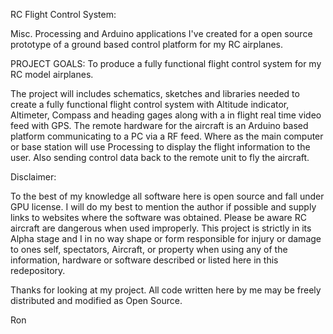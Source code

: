 RC Flight Control System:

Misc. Processing and Arduino applications I've created for a open source prototype of a ground based control
platform for my RC airplanes.

PROJECT GOALS: To produce a fully functional flight control system for my RC model airplanes.

The project will includes schematics, sketches and libraries needed to create a fully functional flight control
system with Altitude indicator, Altimeter, Compass and heading gages along with a in flight real time video feed
with GPS. The remote hardware for the aircraft is an Arduino based platform communicating to a PC via a RF feed.
Where as the main computer or base station will use Processing to display the flight information to the user.
Also sending control data back to the remote unit to fly the aircraft.

Disclaimer:

  To the best of my knowledge all software here is open source and fall under GPU license. I will do my best to
mention the author if possible and supply links to websites where the software was obtained.
  Please be aware RC aircraft are dangerous when used improperly. This project is strictly in its Alpha stage
and I in no way shape or form responsible for injury or damage to ones self, spectators, Aircraft, or property
when using any of the information, hardware or software described or listed here in this redepository.

Thanks for looking at my project. All code written here by me may be freely distributed and modified as Open Source.

Ron
